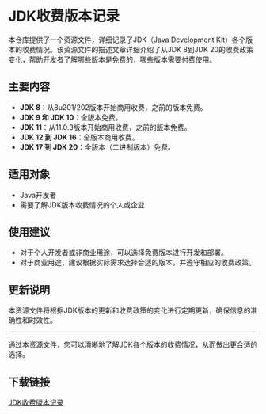 # JDK收费版本记录

本仓库提供了一个资源文件，详细记录了JDK（Java Development Kit）各个版本的收费情况。该资源文件的描述文章详细介绍了从JDK 8到JDK 20的收费政策变化，帮助开发者了解哪些版本是免费的，哪些版本需要付费使用。

## 主要内容

- **JDK 8**：从8u201/202版本开始商用收费，之前的版本免费。
- **JDK 9 和 JDK 10**：全版本免费。
- **JDK 11**：从11.0.3版本开始商用收费，之前的版本免费。
- **JDK 12 到 JDK 16**：全版本商用收费。
- **JDK 17 到 JDK 20**：全版本（二进制版本）免费。

## 适用对象

- Java开发者
- 需要了解JDK版本收费情况的个人或企业

## 使用建议

- 对于个人开发者或非商业用途，可以选择免费版本进行开发和部署。
- 对于商业用途，建议根据实际需求选择合适的版本，并遵守相应的收费政策。

## 更新说明

本资源文件将根据JDK版本的更新和收费政策的变化进行定期更新，确保信息的准确性和时效性。

---

通过本资源文件，您可以清晰地了解JDK各个版本的收费情况，从而做出更合适的选择。

## 下载链接

[JDK收费版本记录](https://pan.quark.cn/s/a9e5418f13ea)